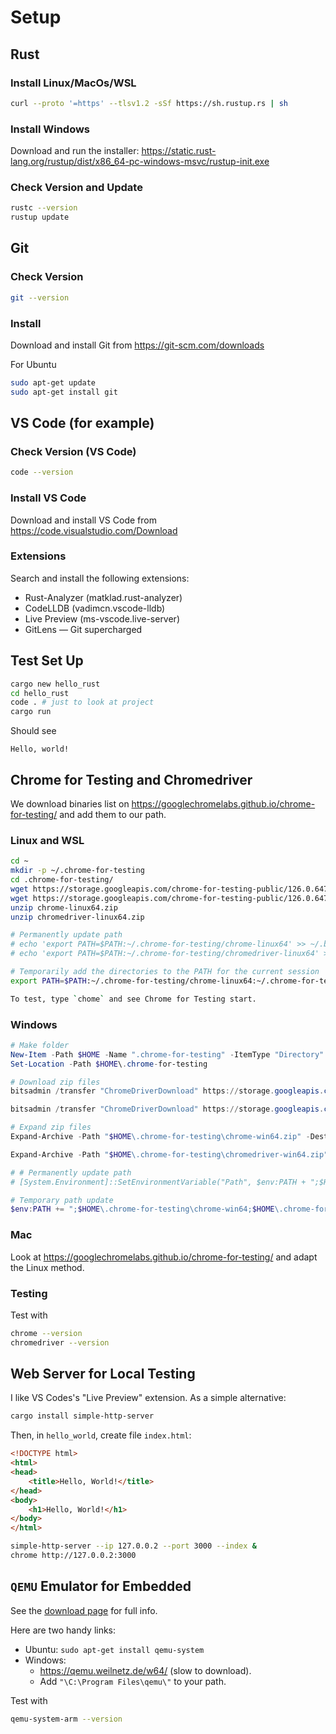 # Setup

## Rust

### Install Linux/MacOs/WSL

```bash
curl --proto '=https' --tlsv1.2 -sSf https://sh.rustup.rs | sh
```

### Install Windows

Download and run the installer: <https://static.rust-lang.org/rustup/dist/x86_64-pc-windows-msvc/rustup-init.exe>

### Check Version and Update

```bash
rustc --version
rustup update
```

## Git

### Check Version

```bash
git --version
```

### Install

Download and install Git from <https://git-scm.com/downloads>

For Ubuntu

```bash
sudo apt-get update
sudo apt-get install git
```

## VS Code (for example)

### Check Version (VS Code)

```bash
code --version
````

### Install VS Code

Download and install VS Code from <https://code.visualstudio.com/Download>

### Extensions

Search and install the following extensions:

* Rust-Analyzer (matklad.rust-analyzer)
* CodeLLDB (vadimcn.vscode-lldb)
* Live Preview (ms-vscode.live-server)
* GitLens — Git supercharged

## Test Set Up

```bash
cargo new hello_rust
cd hello_rust
code . # just to look at project
cargo run
```

Should see

```text
Hello, world!
```

## Chrome for Testing and Chromedriver

We download binaries list on <https://googlechromelabs.github.io/chrome-for-testing/> and add them to our path.

### Linux and WSL

```bash
cd ~
mkdir -p ~/.chrome-for-testing
cd .chrome-for-testing/
wget https://storage.googleapis.com/chrome-for-testing-public/126.0.6478.61/linux64/chrome-linux64.zip
wget https://storage.googleapis.com/chrome-for-testing-public/126.0.6478.61/linux64/chromedriver-linux64.zip
unzip chrome-linux64.zip
unzip chromedriver-linux64.zip

# Permanently update path
# echo 'export PATH=$PATH:~/.chrome-for-testing/chrome-linux64' >> ~/.bashrc
# echo 'export PATH=$PATH:~/.chrome-for-testing/chromedriver-linux64' >> ~/.bashrc

# Temporarily add the directories to the PATH for the current session
export PATH=$PATH:~/.chrome-for-testing/chrome-linux64:~/.chrome-for-testing/chromedriver-linux64

To test, type `chome` and see Chrome for Testing start.

```

### Windows

```powershell
# Make folder
New-Item -Path $HOME -Name ".chrome-for-testing" -ItemType "Directory"
Set-Location -Path $HOME\.chrome-for-testing

# Download zip files
bitsadmin /transfer "ChromeDriverDownload" https://storage.googleapis.com/chrome-for-testing-public/126.0.6478.61/win64/chrome-win64.zip $HOME\.chrome-for-testing\chrome-win64.zip

bitsadmin /transfer "ChromeDriverDownload" https://storage.googleapis.com/chrome-for-testing-public/126.0.6478.61/win64/chromedriver-win64.zip $HOME\.chrome-for-testing\chromedriver-win64.zip

# Expand zip files
Expand-Archive -Path "$HOME\.chrome-for-testing\chrome-win64.zip" -DestinationPath "$HOME\.chrome-for-testing"

Expand-Archive -Path "$HOME\.chrome-for-testing\chromedriver-win64.zip" -DestinationPath "$HOME\.chrome-for-testing"

# # Permanently update path
# [System.Environment]::SetEnvironmentVariable("Path", $env:PATH + ";$HOME\.chrome-for-testing\chrome-win64;$HOME\.chrome-for-testing\chromedriver-win64", [System.EnvironmentVariableTarget]::User)

# Temporary path update
$env:PATH += ";$HOME\.chrome-for-testing\chrome-win64;$HOME\.chrome-for-testing\chromedriver-win64"

```

### Mac

Look at <https://googlechromelabs.github.io/chrome-for-testing/> and adapt the Linux method.

### Testing

Test with

```bash
chrome --version
chromedriver --version
```

## Web Server for Local Testing

I like VS Codes's "Live Preview" extension. As a simple alternative:

```bash
cargo install simple-http-server
```

Then, in `hello_world`, create file `index.html`:

```html
<!DOCTYPE html>
<html>
<head>
    <title>Hello, World!</title>
</head>
<body>
    <h1>Hello, World!</h1>
</body>
</html>
```

```bash
simple-http-server --ip 127.0.0.2 --port 3000 --index &
chrome http://127.0.0.2:3000
```

## `QEMU` Emulator for Embedded

See the [download page](https://www.qemu.org/download/) for full info.

Here are two handy links:

* Ubuntu: `sudo apt-get install qemu-system`
* Windows:
  * <https://qemu.weilnetz.de/w64/> (slow to download).
  * Add `"\C:\Program Files\qemu\"` to your path.

Test with

```bash
qemu-system-arm --version
```
